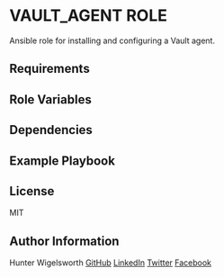 VAULT_AGENT ROLE
=========

Ansible role for installing and configuring a Vault agent.

Requirements
------------


Role Variables
--------------


Dependencies
------------


Example Playbook
----------------


License
-------

MIT

Author Information
------------------

Hunter Wigelsworth
[GitHub](https://github.com/wiggels)
[LinkedIn](https://www.linkedin.com/in/wiggels/)
[Twitter](https://www.twitter.com/wiggels/)
[Facebook](https://www.facebook.com/wiggels/)
